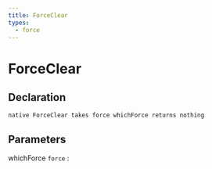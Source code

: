 ```yaml
---
title: ForceClear
types:
  - force
---
```


# ForceClear

## Declaration

```jass
native ForceClear takes force whichForce returns nothing
```

## Parameters
whichForce `force`
: 
